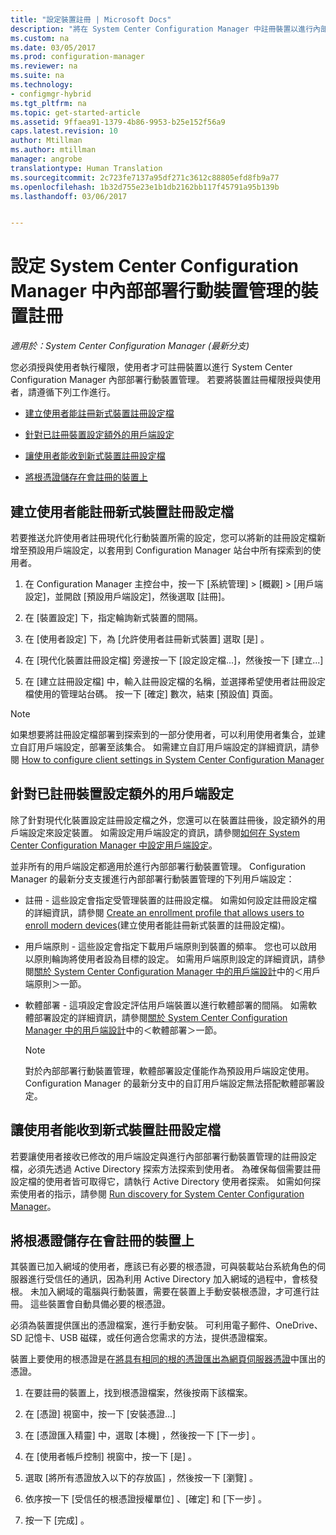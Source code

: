 ```yaml
---
title: "設定裝置註冊 | Microsoft Docs"
description: "將在 System Center Configuration Manager 中註冊裝置以進行內部部署行動裝置管理的權限授與使用者。"
ms.custom: na
ms.date: 03/05/2017
ms.prod: configuration-manager
ms.reviewer: na
ms.suite: na
ms.technology:
- configmgr-hybrid
ms.tgt_pltfrm: na
ms.topic: get-started-article
ms.assetid: 9ffaea91-1379-4b86-9953-b25e152f56a9
caps.latest.revision: 10
author: Mtillman
ms.author: mtillman
manager: angrobe
translationtype: Human Translation
ms.sourcegitcommit: 2c723fe7137a95df271c3612c88805efd8fb9a77
ms.openlocfilehash: 1b32d755e23e1b1db2162bb117f45791a95b139b
ms.lasthandoff: 03/06/2017


---
```

# <a name="set-up-device-enrollment-for-on-premises-mobile-device-management-in-system-center-configuration-manager"></a>設定 System Center Configuration Manager 中內部部署行動裝置管理的裝置註冊

*適用於：System Center Configuration Manager (最新分支)*

您必須授與使用者執行權限，使用者才可註冊裝置以進行 System Center Configuration Manager 內部部署行動裝置管理。 若要將裝置註冊權限授與使用者，請遵循下列工作進行。

-   [建立使用者能註冊新式裝置註冊設定檔](#bkmk_createProf)  

-   [針對已註冊裝置設定額外的用戶端設定](#bkmk_addClient)  

-   [讓使用者能收到新式裝置註冊設定檔](#bkmk_enableUsers)  

-   [將根憑證儲存在會註冊的裝置上](#bkmk_storeCert)  

##  <a name="bkmk_createProf"></a> 建立使用者能註冊新式裝置註冊設定檔  
 若要推送允許使用者註冊現代化行動裝置所需的設定，您可以將新的註冊設定檔新增至預設用戶端設定，以套用到 Configuration Manager 站台中所有探索到的使用者。  

1.  在 Configuration Manager 主控台中，按一下 [系統管理] > [概觀] > [用戶端設定]，並開啟 [預設用戶端設定]，然後選取 [註冊]。  

2.  在 [裝置設定] 下，指定輪詢新式裝置的間隔。  

3.  在 [使用者設定] 下，為 [允許使用者註冊新式裝置]  選取 [是] 。  

4.  在 [現代化裝置註冊設定檔] 旁邊按一下 [設定設定檔...]，然後按一下 [建立...]  

5.  在 [建立註冊設定檔] 中，輸入註冊設定檔的名稱，並選擇希望使用者註冊設定檔使用的管理站台碼。 按一下 [確定]  數次，結束 [預設值] 頁面。  

> [!NOTE]  
>  如果想要將註冊設定檔部署到探索到的一部分使用者，可以利用使用者集合，並建立自訂用戶端設定，部署至該集合。 如需建立自訂用戶端設定的詳細資訊，請參閱 [How to configure client settings in System Center Configuration Manager](../../core/clients/deploy/configure-client-settings.md)  

##  <a name="bkmk_addClient"></a> 針對已註冊裝置設定額外的用戶端設定  
 除了針對現代化裝置設定註冊設定檔之外，您還可以在裝置註冊後，設定額外的用戶端設定來設定裝置。  如需設定用戶端設定的資訊，請參閱[如何在 System Center Configuration Manager 中設定用戶端設定](../../core/clients/deploy/configure-client-settings.md)。  

 並非所有的用戶端設定都適用於進行內部部署行動裝置管理。 Configuration Manager 的最新分支支援進行內部部署行動裝置管理的下列用戶端設定：  

-   註冊 - 這些設定會指定受管理裝置的註冊設定檔。 如需如何設定註冊設定檔的詳細資訊，請參閱 [Create an enrollment profile that allows users to enroll modern devices](#bkmk_createProf)(建立使用者能註冊新式裝置的註冊設定檔)。  

-   用戶端原則 - 這些設定會指定下載用戶端原則到裝置的頻率。 您也可以啟用以原則輪詢將使用者設為目標的設定。 如需用戶端原則設定的詳細資訊，請參閱[關於 System Center Configuration Manager 中的用戶端設計](../../core/clients/deploy/about-client-settings.md)中的＜用戶端原則＞一節。  

-   軟體部署 - 這項設定會設定評估用戶端裝置以進行軟體部署的間隔。 如需軟體部署設定的詳細資訊，請參閱[關於 System Center Configuration Manager 中的用戶端設計](../../core/clients/deploy/about-client-settings.md)中的＜軟體部署＞一節。  

    > [!NOTE]  
    >  對於內部部署行動裝置管理，軟體部署設定僅能作為預設用戶端設定使用。 Configuration Manager 的最新分支中的自訂用戶端設定無法搭配軟體部署設定。  

##  <a name="bkmk_enableUsers"></a> 讓使用者能收到新式裝置註冊設定檔  
 若要讓使用者接收已修改的用戶端設定與進行內部部署行動裝置管理的註冊設定檔，必須先透過 Active Directory 探索方法探索到使用者。 為確保每個需要註冊設定檔的使用者皆可取得它，請執行 Active Directory 使用者探索。 如需如何探索使用者的指示，請參閱 [Run discovery for System Center Configuration Manager](../../core/servers/deploy/configure/run-discovery.md)。  

##  <a name="bkmk_storeCert"></a> 將根憑證儲存在會註冊的裝置上  
 其裝置已加入網域的使用者，應該已有必要的根憑證，可與裝載站台系統角色的伺服器進行受信任的通訊，因為利用 Active Directory 加入網域的過程中，會核發根。 未加入網域的電腦與行動裝置，需要在裝置上手動安裝根憑證，才可進行註冊。 這些裝置會自動具備必要的根憑證。  

 必須為裝置提供匯出的憑證檔案，進行手動安裝。 可利用電子郵件、OneDrive、SD 記憶卡、USB 磁碟，或任何適合您需求的方法，提供憑證檔案。  

 裝置上要使用的根憑證是在[將具有相同的根的憑證匯出為網頁伺服器憑證](../../mdm/get-started/set-up-certificates-on-premises-mdm.md#bkmk_exportCert)中匯出的憑證。  

1.  在要註冊的裝置上，找到根憑證檔案，然後按兩下該檔案。  

2.  在 [憑證] 視窗中，按一下 [安裝憑證...]  

3.  在 [憑證匯入精靈] 中，選取 [本機] ，然後按一下 [下一步] 。  

4.  在 [使用者帳戶控制] 視窗中，按一下 [是] 。  

5.  選取 [將所有憑證放入以下的存放區] ，然後按一下 [瀏覽] 。  

6.  依序按一下 [受信任的根憑證授權單位] 、[確定] 和 [下一步] 。  

7.  按一下 [完成] 。  

